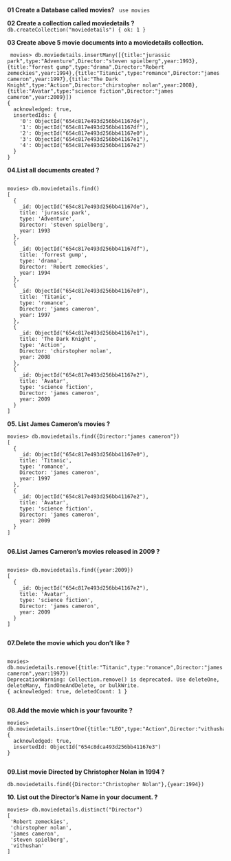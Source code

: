 **01  Create a Database called movies?**
  ``` use movies```

**02  Create a collection called moviedetails ?**
    ``` 
    db.createCollection("moviedetails")
        { ok: 1 }
        ```

 **03 Create above 5 movie documents into a moviedetails collection.**

```
 movies> db.moviedetails.insertMany([{title:"jurassic park",type:"Adventure",Director:"steven spielberg",year:1993},{title:"forrest gump",type:"drama",Director:"Robert zemeckies",year:1994},{title:"Titanic",type:"romance",Director:"james cameron",year:1997},{title:"The Dark Knight",type:"Action",Director:"chirstopher nolan",year:2008},{title:"Avatar",type:"science fiction",Director:"james cameron",year:2009}])
{
  acknowledged: true,
  insertedIds: {
    '0': ObjectId("654c817e493d256bb41167de"),
    '1': ObjectId("654c817e493d256bb41167df"),
    '2': ObjectId("654c817e493d256bb41167e0"),
    '3': ObjectId("654c817e493d256bb41167e1"),
    '4': ObjectId("654c817e493d256bb41167e2")
  }
}

```


 **04.List all documents created ?**



```

movies> db.moviedetails.find()
[
  {
    _id: ObjectId("654c817e493d256bb41167de"),
    title: 'jurassic park',
    type: 'Adventure',
    Director: 'steven spielberg',
    year: 1993
  },
  {
    _id: ObjectId("654c817e493d256bb41167df"),
    title: 'forrest gump',
    type: 'drama',
    Director: 'Robert zemeckies',
    year: 1994
  },
  {
    _id: ObjectId("654c817e493d256bb41167e0"),
    title: 'Titanic',
    type: 'romance',
    Director: 'james cameron',
    year: 1997
  },
  {
    _id: ObjectId("654c817e493d256bb41167e1"),
    title: 'The Dark Knight',
    type: 'Action',
    Director: 'chirstopher nolan',
    year: 2008
  },
  {
    _id: ObjectId("654c817e493d256bb41167e2"),
    title: 'Avatar',
    type: 'science fiction',
    Director: 'james cameron',
    year: 2009
  }
]

```

**05. List James Cameron’s movies ?**

```
movies> db.moviedetails.find({Director:"james cameron"})
[
  {
    _id: ObjectId("654c817e493d256bb41167e0"),
    title: 'Titanic',
    type: 'romance',
    Director: 'james cameron',
    year: 1997
  },
  {
    _id: ObjectId("654c817e493d256bb41167e2"),
    title: 'Avatar',
    type: 'science fiction',
    Director: 'james cameron',
    year: 2009
  }
]


```




**06.List  James Cameron’s movies released in 2009 ?**


```

movies> db.moviedetails.find({year:2009})
[
  {
    _id: ObjectId("654c817e493d256bb41167e2"),
    title: 'Avatar',
    type: 'science fiction',
    Director: 'james cameron',
    year: 2009
  }
]


```
**07.Delete the movie which you don’t like ?**
```

movies> db.moviedetails.remove({title:"Titanic",type:"romance",Director:"james cameron",year:1997})
DeprecationWarning: Collection.remove() is deprecated. Use deleteOne, deleteMany, findOneAndDelete, or bulkWrite.
{ acknowledged: true, deletedCount: 1 }


```


**08.Add the movie which is your favourite ?**

```
movies> db.moviedetails.insertOne({title:"LEO",type:"Action",Director:"vithushan",year:2023})
{
  acknowledged: true,
  insertedId: ObjectId("654c8dca493d256bb41167e3")
}


```


**09.List movie Directed  by Christopher Nolan in 1994 ?**


```
db.moviedetails.find({Director:"Christopher Nolan"},{year:1994})

```



**10.  List out the Director’s Name in your document. ?**
 
 
 ```
 movies> db.moviedetails.distinct("Director")
[
  'Robert zemeckies',
  'chirstopher nolan',
  'james cameron',
  'steven spielberg',
  'vithushan'
]


```



